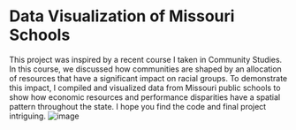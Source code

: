 # Data Visualization of Missouri Schools
This project was inspired by a recent course I taken in Community Studies. In this course, we discussed how communities are shaped by an allocation of resources that have a significant impact on racial groups. To demonstrate this impact, I compiled and visualized data from Missouri public schools to show how economic resources and performance disparities have a spatial pattern throughout the state. I hope you find the code and final project intriguing.
![image](https://user-images.githubusercontent.com/71081567/145929283-6d8f9353-c6d4-415a-9085-5e4199845bf5.png)
